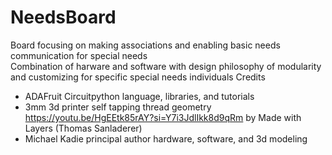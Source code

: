 # NeedsBoard
Board focusing on making associations and enabling basic needs communication for special needs  
Combination of harware and software with design philosophy of modularity and customizing for specific special needs individuals
    Credits 
- ADAFruit Circuitpython language, libraries, and tutorials
- 3mm 3d printer self tapping thread geometry https://youtu.be/HgEEtk85rAY?si=Y7i3JdlIkk8d9qRm by Made with Layers (Thomas Sanladerer)
- Michael Kadie principal author hardware, software, and 3d modeling 